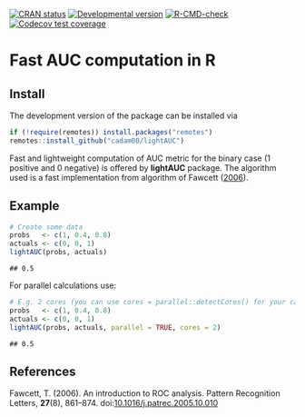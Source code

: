 <!-- badges: start -->
[![CRAN status](https://www.r-pkg.org/badges/version/lightAUC)](https://CRAN.R-project.org/package=lightAUC)
[![Developmental version](https://img.shields.io/badge/devel%20version-0.1.2-blue.svg)](https://github.com/cadam00/lightAUC)
[![R-CMD-check](https://github.com/cadam00/lightAUC/actions/workflows/R-CMD-check.yaml/badge.svg)](https://github.com/cadam00/lightAUC/actions/workflows/R-CMD-check.yaml)
[![Codecov test coverage](https://codecov.io/gh/cadam00/lightAUC/graph/badge.svg)](https://app.codecov.io/gh/cadam00/lightAUC)
<!-- badges: end -->

# **Fast AUC computation in R**

## **Install**

The development version of the package can be installed via
``` r
if (!require(remotes)) install.packages("remotes")
remotes::install_github("cadam00/lightAUC")
```

<!--
## **Citation**

To cite the official [(CRAN)](https://cran.r-project.org/) version of the
package, please use

<blockquote>
<p>Adam, C. (2025). lightAUC: Fast AUC Computation. R package version 0.1.0.
doi:<a href="https://doi.org/10.32614/CRAN.package.lightAUC"
class="uri">10.32614/CRAN.package.lightAUC</a></p>
</blockquote>
-->

Fast and lightweight computation of AUC metric for the binary case (1 positive
and 0 negative) is offered by <b>lightAUC</b> package. The algorithm used is a
fast implementation from  algorithm of Fawcett ([2006](#ref-fawcett2006)).

## **Example**

```r
# Create some data
probs   <- c(1, 0.4, 0.8)
actuals <- c(0, 0, 1)
lightAUC(probs, actuals)
```
```
## 0.5
```

For parallel calculations use:
```r
# E.g. 2 cores (you can use cores = parallel::detectCores() for your case)
probs   <- c(1, 0.4, 0.8)
actuals <- c(0, 0, 1)
lightAUC(probs, actuals, parallel = TRUE, cores = 2)
```
```
## 0.5
```


## **References**

<span class="nocase" id="ref-fawcett2006">
Fawcett, T. (2006). An introduction to ROC analysis. <emph>Pattern Recognition
Letters</emph>, <b>27</b>(8), 861–874. doi:<a href=
"https://doi.org/10.1016/j.patrec.2005.10.010">10.1016/j.patrec.2005.10.010</a>

